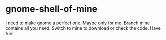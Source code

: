 # gnome-shell-of-mine
I need to make gnome a perfect one. Maybe only for me. 
Branch mine contains all you need. Switch to mine to download or check the code. Have fun!
